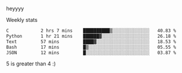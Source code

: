 heyyyy

Weekly stats
<!--START_SECTION:waka-->

```txt
C            2 hrs 7 mins    ██████████▒░░░░░░░░░░░░░░   40.83 %
Python       1 hr 21 mins    ██████▓░░░░░░░░░░░░░░░░░░   26.18 %
Text         57 mins         ████▓░░░░░░░░░░░░░░░░░░░░   18.53 %
Bash         17 mins         █▒░░░░░░░░░░░░░░░░░░░░░░░   05.55 %
JSON         12 mins         █░░░░░░░░░░░░░░░░░░░░░░░░   03.87 %
```

<!--END_SECTION:waka-->
5 is greater than 4 :)
